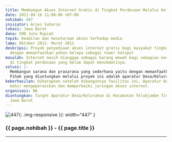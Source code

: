 ```yaml
---
title: Membangun Akses Internet Gratis di Tingkat Perdesaan Melalui Kelapa Hotspot
date: 2011-09-16 11:08:00 +07:00
nohibah: 447
inisiator: Aries Suharso
lokasi: Jawa Barat
dana: 500 Juta Rupiah
topik: Keadilan dan kesetaraan akses terhadap media
lama: Oktober 2011- Maret 2012
deskripsi: Proyek penyediaan akses internet gratis bagi masyakat tingkat perdesaan
  dengan memanfaatkan pohon kelapa sebagai tower hotspot
masalah: Internet masih dianggap sebagai barang mewah bagi sebagian masyarakat khususnya
  di tingkat perdesaan yang belum dapat menikmatinya.
solusi: |-
  Membangun sarana dan prasarana yang sederhana yaitu dengan memanfaatkan pohon kelapa sebagai Tower Hotspot yang dapat menunjang Akses Internet.
  Pihak yang diuntungkan melalui proyek ini adalah aparatur Desa/Kelurahan di Kecamatan Telukjambe Timur Kabupaten Karawang Jawa Barat.
keberhasilan: Diharapkan setelah dibangunnya fasilitas ini, Aparatur Desa menjadi
  mahir mengoperasikan dan memperbaiki jaringan akses internet.
organisasi: NA
diuntungkan: Target Aparatur Desa/Kelurahan di Kecamatan Telukjambe Timur Kab.Karawang
  Jawa Barat
---
```


![447](/static/img/hibahcmb/447.png){: .img-responsive }{: width="447" }

### {{ page.nohibah }} - {{ page.title }}

---
